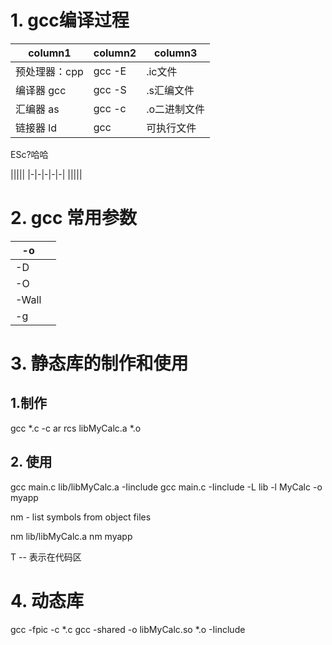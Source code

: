 # 1. gcc编译过程
|column1|column2|column3|
|-|-|-|
|预处理器：cpp|gcc -E|.ic文件|
|编译器 gcc|gcc -S|.s汇编文件|
|汇编器 as|gcc -c|.o二进制文件|
|链接器 ld|gcc |可执行文件|

ESc?哈哈

|||||
|-|-|-|-|-|
|||||

# 2. gcc 常用参数
|-o||
|-|-|
|-D||
|-O||
|-Wall||
|-g||

# 3. 静态库的制作和使用

## 1.制作
gcc *.c -c
ar rcs libMyCalc.a *.o

## 2. 使用
 gcc main.c lib/libMyCalc.a -Iinclude
 gcc main.c -Iinclude -L lib -l MyCalc -o myapp


nm - list symbols from object files

nm lib/libMyCalc.a
nm myapp

T -- 表示在代码区

# 4. 动态库

gcc -fpic -c *.c
gcc -shared -o libMyCalc.so *.o -Iinclude



